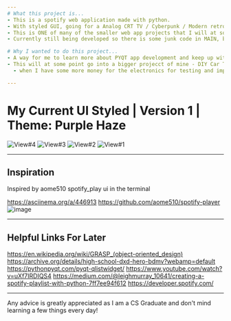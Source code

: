 ```yaml
---
# What this project is...
- This is a spotify web application made with python. 
- With styled GUI, going for a Analog CRT TV / Cyberpunk / Modern retro interface.
- This is ONE of many of the smaller web app projects that I will at some point combine for my DYI car interface
- Currently still being developed so there is some junk code in MAIN, but it is a working build as of Dec 1st

# Why I wanted to do this project...
- A way for me to learn more about PYQT app development and keep up with my skills on a big project that I would be proud to use and show the world.
- This will at some point go into a bigger projecct of mine - DIY Car Touch Screen Interface
  - when I have some more money for the electronics for testing and implementation inside my car. 

---
```

# My Current UI Styled | Version 1 | Theme: Purple Haze
![View#4](https://github.com/user-attachments/assets/78091b44-3111-4614-bc11-26c63a528444)
![View#3](https://github.com/user-attachments/assets/534ed7eb-0c59-459f-815e-f4a611aab336)
![View#2](https://github.com/user-attachments/assets/01a68a84-ca93-452b-9610-870be4352eee)
![View#1](https://github.com/user-attachments/assets/d8f308ac-9ac5-4a02-a643-b17583bb4d9e)

---
## Inspiration
Inspired by aome510 spotify_play ui in the terminal

https://asciinema.org/a/446913
https://github.com/aome510/spotify-player
![image](https://github.com/user-attachments/assets/cfbe6349-c1e5-43ce-a7ad-d4b0e8c1a2e7)

---
## Helpful Links For Later
https://en.wikipedia.org/wiki/GRASP_(object-oriented_design)
https://archive.org/details/high-school-dxd-hero-bdmv?webamp=default
https://pythonpyqt.com/pyqt-qlistwidget/
https://www.youtube.com/watch?v=uXf7IRDIQS4
https://medium.com/@leighmurray_10641/creating-a-spotify-playlist-with-python-7ff7ee94f612
https://developer.spotify.com/

---
Any advice is greatly appreciated as I am a CS Graduate and don't mind learning a few things every day!











